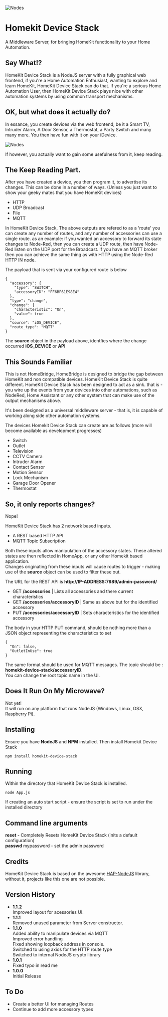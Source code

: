 
![Nodes](https://github.com/marcus-j-davies/Homekit-Device-Stack/blob/master/HKDS.png?raw=true)
# Homekit Device Stack
A Middleware Server, for bringing HomeKit functionality to your Home Automation.

## Say What!?
HomeKit Device Stack is a NodeJS server with a fully graphical web frontend, if you're a Home Automation Enthusiast, wanting to explore and learn HomeKit, HomeKit Device Stack can do that. If you're a serious Home Automation User, then HomeKit Device Stack plays nice with other automation systems by using common transport mechanisms.

## OK, but what does it actually do?
In essance, you create devices via the web frontend, be it a Smart TV, Intruder Alarm, A Door Sensor, a Thermostat, a Party Switch and many many more.
You then have fun with it on your iDevice.

![Nodes](https://github.com/marcus-j-davies/Homekit-Device-Stack/blob/master/Screenshot.png?raw=true)

If however, you actually want to gain some usefulness from it, keep reading.

## The Keep Reading Part.
After you have created a device, you then program it, to advertise its changes. This can be done in a number of ways. (Unless you just want to show your geeky mates that you have HomeKit devices) 

  - HTTP
  - UDP Broadcast
  - File
  - MQTT 

In HomeKit Device Stack, The above outputs are refered to as a 'route' you can create any number of routes, and any number of accessories can use a single route.
as an example: if you wanted  an accessory to forward its state changes to Node-Red, then you can create a UDP route, then have Node-Red listen on the UDP port for the Broadcast.
if you have an MQTT broker then you can achieve the same thing as with HTTP using the Node-Red HTTP IN node.

The payload that is sent via your configured route is below  
```
{
  "accessory": {
    "type": "SWITCH",
    "accessoryID": "FF6BF61E98E4"
  },
  "type": "change",
  "change": {
    "characteristic": "On",
    "value": true
  },
  "source": "iOS_DEVICE",
  "route_type": "MQTT"
}
```

The **source** object in the payload above, identfies where the change occurred **iOS_DEVICE** or **API**

## This Sounds Familiar
This is not HomeBridge, HomeBridge is designed to bridge the gap between HomeKit and non compatible devices. HomeKit Device Stack is quite different.
HomeKit Device Stack has been designed to act as a sink. that is - you wire up the events from your devices into other automations, such as NodeRed, Home Assistant or any other system that can make use of the output mechanisms above.

It's been designed as a universal middleware server - that is, it is capable of working along side other automation systems.

The devices Homekit Device Stack can create are as follows (more will become available as development progresses)

  - Switch
  - Outlet
  - Television
  - CCTV Camera
  - Intruder Alarm
  - Contact Sensor
  - Motion Sensor
  - Lock Mechanism
  - Garage Door Opener
  - Thermostat


## So, it only reports changes?
Nope!

HomeKit Device Stack has 2 network based inputs.  

  - A REST based HTTP API
  - MQTT Topic Subscription  

Both these inputs allow manipulation of the accessory states. These altered states are then reflected in HomeApp, or any other Homekit based application.  
Changes originating from these inputs will cause routes to trigger - making use of the **source** object can be used to filter these out.

The URL for the REST API is **http://IP-ADDRESS:7989/admin-password/**

  - GET **/accessories**             | Lists all accessories and there current characteristics
  - GET **/accessories/accessoryID** | Same as above but for the identified accessory
  - PUT **/accessories/accessoryID** | Sets characteristics for the identified accessory

The body in your HTTP PUT command, should be nothing more than a JSON object representing the characteristics to set

```
{
  "On": false,
  "OutletInUse": true
}
```
The same format should be used for MQTT messages. The topic should be : **homekit-device-stack/accessoryID**.  
You can change the root topic name in the UI. 

## Does It Run On My Microwave?
Not yet!  
It will run on any platform that runs NodeJS (Windows, Linux, OSX, Raspberry Pi).

## Installing   
Ensure you have **NodeJS** and **NPM** installed.
Then install Homekit Device Stack

    npm install homekit-device-stack

## Running
Within the directory that HomeKit Device Stack is installed.

    node App.js

If creating an auto start script - ensure the script is set to run under the installed directory

## Command line arguments
**reset** - Completely Resets HomeKit Device Stack (inits a default configuration)  
**passwd** mypassword - set the admin password

## Credits
HomeKit Device Stack is based on the awesome [HAP-NodeJS](https://github.com/KhaosT/HAP-NodeJS)
library, without it, projects like this one are not possible.

## Version History
  - **1.1.2**  
    Improved layout for acessories UI.
  - **1.1.1**  
    Removed unused parameter from Server constructor.
  - **1.1.0**  
    Added ability to manipulate devices via MQTT  
    Improved error handling  
    Fixed showing loopback address in console.  
    Switched to using axios for the HTTP route type  
    Switched to internal NodeJS crypto library
  - **1.0.1**  
    Fixed typo in read me
  - **1.0.0**  
    Initial Release  


## To Do
  - Create a better UI for managing Routes
  - Continue to add more accessory types


